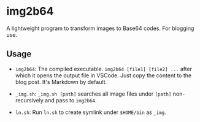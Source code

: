 # img2b64

A lightweight program to transform images to Base64 codes. For blogging use.

## Usage

- `img2b64`: The compiled executable. `img2b64 [file1] [file2] ...` after which it opens the output file in VSCode. Just copy the content to the blog post. It's Markdown by default.

- `_img.sh`: `_img.sh [path]` searches all image files under `[path]` non-recursively and pass to `img2b64`.

- `ln.sh`: Run `ln.sh` to create symlink under `$HOME/bin` as `_img`.

